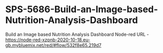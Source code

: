 # SPS-5686-Build-an-Image-based-Nutrition-Analysis-Dashboard
Build an Image based Nutrition Analysis Dashboard
Node-red URL - https://node-red-xzpnb-2020-10-18.eu-gb.mybluemix.net/red/#flow/532f8e65.219d7
